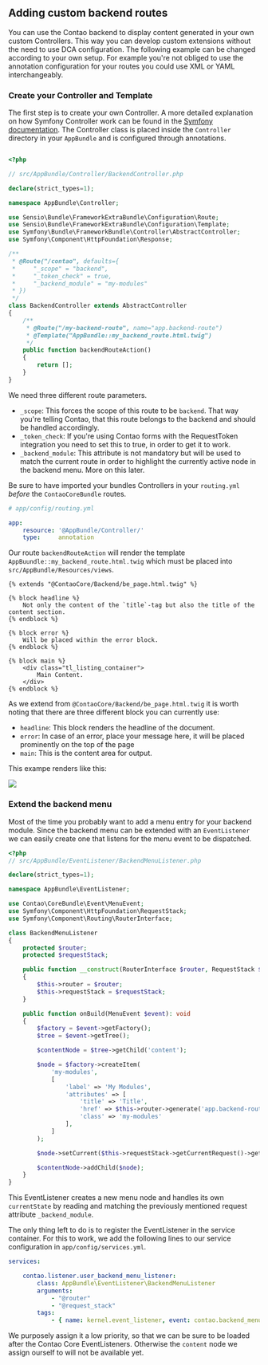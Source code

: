 ## Adding custom backend routes

You can use the Contao backend to display content generated in your own custom Controllers.
This way you can develop custom extensions without the need to use DCA configuration.
The following example can be changed according to your own setup. For example you're
not obliged to use the annotation configuration for your routes you could use
XML or YAML interchangeably.

### Create your Controller and Template

The first step is to create your own Controller. A more detailed explanation
on how Symfony Controller work can be found in the [Symfony documentation](https://symfony.com/doc/current/controller.html).
The Controller class is placed inside the `Controller` directory in your `AppBundle`
and is configured through annotations.

```php

<?php

// src/AppBundle/Controller/BackendController.php

declare(strict_types=1);

namespace AppBundle\Controller;

use Sensio\Bundle\FrameworkExtraBundle\Configuration\Route;
use Sensio\Bundle\FrameworkExtraBundle\Configuration\Template;
use Symfony\Bundle\FrameworkBundle\Controller\AbstractController;
use Symfony\Component\HttpFoundation\Response;

/**
 * @Route("/contao", defaults={
 *     "_scope" = "backend",
 *     "_token_check" = true,
 *     "_backend_module" = "my-modules"
 * })
 */
class BackendController extends AbstractController
{
    /**
     * @Route("/my-backend-route", name="app.backend-route")
     * @Template("AppBundle::my_backend_route.html.twig")
     */
    public function backendRouteAction()
    {
        return [];
    }
}

```

We need three different route parameters.

* `_scope`: This forces the scope of this route to be `backend`. That way you're
telling Contao, that this route belongs to the backend and should be handled accordingly.
* `_token_check`: If you're using Contao forms with the RequestToken integration
you need to set this to true, in order to get it to work.
* `_backend_module`: This attribute is not mandatory but will be used to match
the current route in order to highlight the currently active node in the backend menu.
More on this later.

Be sure to have imported your bundles Controllers in your `routing.yml` *before* 
the `ContaoCoreBundle` routes. 

```yaml
# app/config/routing.yml

app:
    resource: '@AppBundle/Controller/'
    type:     annotation
```

Our route `backendRouteAction` will render the template `AppBuundle::my_backend_route.html.twig`
which must be placed into `src/AppBundle/Resources/views`.

```twig
{% extends "@ContaoCore/Backend/be_page.html.twig" %}

{% block headline %}
    Not only the content of the `title`-tag but also the title of the content section.
{% endblock %}

{% block error %}
    Will be placed within the error block.
{% endblock %}

{% block main %}
    <div class="tl_listing_container">
        Main Content.
    </div>
{% endblock %}
```

As we extend from `@ContaoCore/Backend/be_page.html.twig` it is worth noting 
that there are three different block you can currently use:

* `headline`: This block renders the headline of the document.
* `error`: In case of an error, place your message here, it will be placed prominently
on the top of the page
* `main`: This is the content area for output.

This exampe renders like this:

![](images/custom-backend-routes.png)

### Extend the backend menu

Most of the time you probably want to add a menu entry for your backend module.
Since the backend menu can be extended with an `EventListener` we can easily
create one that listens for the menu event to be dispatched.

```php
<?php
// src/AppBundle/EventListener/BackendMenuListener.php

declare(strict_types=1);

namespace AppBundle\EventListener;

use Contao\CoreBundle\Event\MenuEvent;
use Symfony\Component\HttpFoundation\RequestStack;
use Symfony\Component\Routing\RouterInterface;

class BackendMenuListener
{
    protected $router;
    protected $requestStack;

    public function __construct(RouterInterface $router, RequestStack $requestStack)
    {
        $this->router = $router;
        $this->requestStack = $requestStack;
    }

    public function onBuild(MenuEvent $event): void
    {
        $factory = $event->getFactory();
        $tree = $event->getTree();

        $contentNode = $tree->getChild('content');

        $node = $factory->createItem(
            'my-modules',
            [
                'label' => 'My Modules',
                'attributes' => [
                    'title' => 'Title',
                    'href' => $this->router->generate('app.backend-route'),
                    'class' => 'my-modules'
                ],
            ]
        );

        $node->setCurrent($this->requestStack->getCurrentRequest()->get('_backend_module') === 'my-modules');

        $contentNode->addChild($node);
    }
}

```

This EventListener creates a new menu node and handles its own `currentState` by
reading and matching the previously mentioned request attribute `_backend_module`.

The only thing left to do is to register the EventListener in the service container.
For this to work, we add the following lines to our service configuration in `app/config/services.yml`.

```yaml
services:

    contao.listener.user_backend_menu_listener:
        class: AppBundle\EventListener\BackendMenuListener
        arguments:
            - "@router"
            - "@request_stack"
        tags:
            - { name: kernel.event_listener, event: contao.backend_menu_build, method: onBuild, priority: -255 }
```

We purposely assign it a low priority, so that we can be sure to be loaded after
the Contao Core EventListeners. Otherwise the `content` node we assign ourself to
will not be available yet.